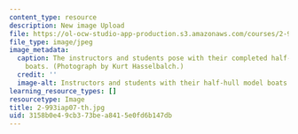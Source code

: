 ```yaml
---
content_type: resource
description: New image Upload
file: https://ol-ocw-studio-app-production.s3.amazonaws.com/courses/2-993-special-topics-in-mechanical-engineering-the-art-and-science-of-boat-design-january-iap-2007/3158b0e49cb373bea8415e0fd6b147db_2-993iap07-th.jpg
file_type: image/jpeg
image_metadata:
  caption: The instructors and students pose with their completed half-hull model
    boats. (Photograph by Kurt Hasselbalch.)
  credit: ''
  image-alt: Instructors and students with their half-hull model boats.
learning_resource_types: []
resourcetype: Image
title: 2-993iap07-th.jpg
uid: 3158b0e4-9cb3-73be-a841-5e0fd6b147db
---
```

